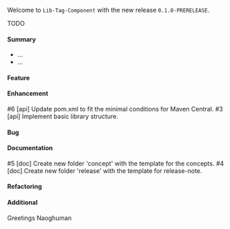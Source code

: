 Welcome to `Lib-Tag-Component` with the new release `0.1.0-PRERELEASE`.

TODO



#### Summary
* ...
* ...



#### Feature



#### Enhancement
#6 [api] Update pom.xml to fit the minimal conditions for Maven Central.
#3 [api] Implement basic library structure.



#### Bug



#### Documentation
#5 [doc] Create new folder 'concept' with the template for the concepts.
#4 [doc] Create new folder 'release' with the template for release-note.



#### Refactoring



#### Additional



Greetings
Naoghuman



[//]: # (Issues which will be integrated in this release)



[//]: # (Links)
